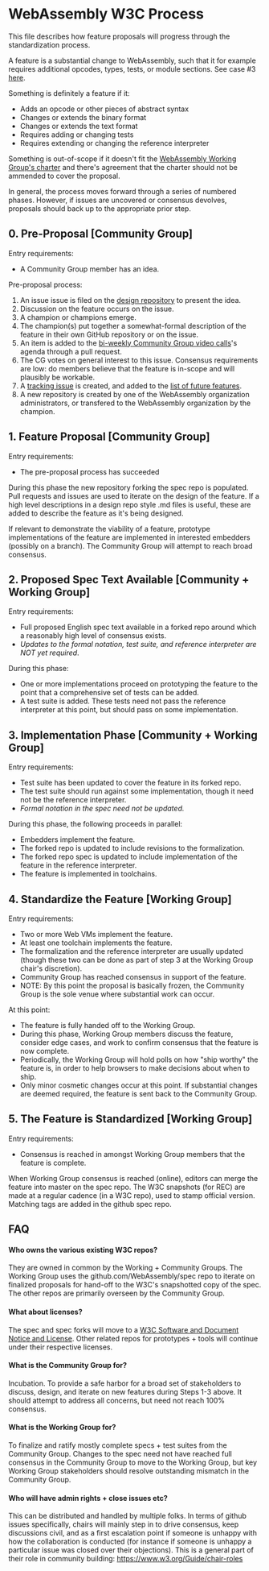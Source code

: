 # WebAssembly W3C Process

This file describes how feature proposals will progress through
the standardization process.

A feature is a substantial change to WebAssembly, such that it for example
requires additional opcodes, types, tests, or module sections.
See case #3 [here](consensus.md).

Something is definitely a feature if it:

  * Adds an opcode or other pieces of abstract syntax
  * Changes or extends the binary format
  * Changes or extends the text format
  * Requires adding or changing tests
  * Requires extending or changing the reference interpreter

Something is out-of-scope if it doesn't fit the [WebAssembly Working Group's charter](https://www.w3.org/2017/08/wasm-charter) and there's agreement that the charter should not be ammended to cover the proposal.

In general, the process moves forward through a series of numbered phases.
However, if issues are uncovered or consensus devolves,
proposals should back up to the appropriate prior step.

## 0. Pre-Proposal [Community Group]

Entry requirements:

  * A Community Group member has an idea.

Pre-proposal process:

  1. An issue issue is filed on the [design repository](https://github.com/WebAssembly/design/issues) to present the idea.
  1. Discussion on the feature occurs on the issue.
  1. A champion or champions emerge.
  1. The champion(s) put together a somewhat-formal description of the feature in their own GitHub repository or on the issue.
  1. An item is added to the [bi-weekly Community Group video calls](https://github.com/WebAssembly/meetings/)'s agenda through a pull request.
  1. The CG votes on general interest to this issue. Consensus requirements are low: do members believe that the feature is in-scope and will plausibly be workable.
  1. A [tracking issue](https://github.com/WebAssembly/design/labels/tracking) is created, and added to the [list of future features](https://github.com/WebAssembly/design/blob/master/FutureFeatures.md#tracking-issues).
  1. A new repository is created by one of the WebAssembly organization administrators, or transfered to the WebAssembly organization by the champion.

## 1. Feature Proposal [Community Group]

Entry requirements:

  * The pre-proposal process has succeeded

During this phase the new repository forking the spec repo is populated. Pull requests and issues are used to iterate on the design of the feature. If a high level descriptions in a design repo style .md files is useful,
these are added to describe the feature as it's being designed.

If relevant to demonstrate the viability of a feature, prototype
implementations of the feature are implemented in interested embedders (possibly
on a branch).
The Community Group will attempt to reach broad consensus.

## 2. Proposed Spec Text Available [Community + Working Group]

Entry requirements:

   * Full proposed English spec text available in a forked repo around which a
     reasonably high level of consensus exists.
   * *Updates to the formal notation, test suite, and reference interpreter are NOT yet required*.

During this phase:

   * One or more implementations proceed on prototyping the
     feature to the point that a comprehensive set of tests can be added.
   * A test suite is added.
     These tests need not pass the reference interpreter at this point,
     but should pass on some implementation.

## 3. Implementation Phase [Community + Working Group]

Entry requirements:

   * Test suite has been updated to cover the feature in its forked repo.
   * The test suite should run against some implementation, though it need not be
     the reference interpreter.
   * *Formal notation in the spec need not be updated.*

During this phase, the following proceeds in parallel:

  * Embedders implement the feature.
  * The forked repo is updated to include revisions to the formalization.
  * The forked repo spec is updated to include implementation of the feature
    in the reference interpreter.
  * The feature is implemented in toolchains.

## 4. Standardize the Feature [Working Group]

Entry requirements:

   * Two or more Web VMs implement the feature.
   * At least one toolchain implements the feature.
   * The formalization and the reference interpreter are usually updated
     (though these two can be done as part of step 3 at the Working Group
      chair's discretion).
   * Community Group has reached consensus in support of the feature.
   * NOTE: By this point the proposal is basically frozen,
     the Community Group is the sole venue where substantial work can occur.

At this point:

   * The feature is fully handed off to the Working Group.
   * During this phase, Working Group members discuss the feature,
     consider edge cases, and work to confirm consensus that the feature is now
     complete.
   * Periodically, the Working Group will hold polls on how "ship worthy" the feature is,
     in order to help browsers to make decisions about when to ship.
   * Only minor cosmetic changes occur at this point.
     If substantial changes are deemed required, the feature is sent back to
     the Community Group.

## 5. The Feature is Standardized [Working Group]

Entry requirements:

   * Consensus is reached in amongst Working Group members that the feature
     is complete.

When Working Group consensus is reached (online), editors can merge the feature
into master on the spec repo.
The W3C snapshots (for REC) are made at a regular cadence (in a W3C repo), used
to stamp official version. Matching tags are added in the github spec repo.


## FAQ

#### Who owns the various existing W3C repos?

They are owned in common by the Working + Community Groups. The Working Group
uses the github.com/WebAssembly/spec repo to iterate on finalized proposals
for hand-off
to the W3C's snapshotted copy of the spec. The other repos are primarily
overseen by the Community Group.

#### What about licenses?

The spec and spec forks will move to a
[W3C Software and Document Notice and
License](https://www.w3.org/Consortium/Legal/2015/copyright-software-and-document).
Other related repos for prototypes + tools will continue under their respective
licenses.

#### What is the Community Group for?

Incubation.
To provide a safe harbor for a broad set of stakeholders to discuss, design,
and iterate on new features during Steps 1-3 above.
It should attempt to address all concerns, but need not reach 100% consensus.

#### What is the Working Group for?

To finalize and ratify mostly complete specs + test suites from the Community
Group.
Changes to the spec need not have reached full consensus in the Community Group
to move to the Working Group, but key Working Group stakeholders should resolve
outstanding mismatch in the Community Group.

#### Who will have admin rights + close issues etc?

This can be distributed and handled by multiple folks.
In terms of github issues specifically, chairs will mainly step in to drive
consensus, keep discussions civil, and as a first escalation point if someone
is unhappy with how the collaboration is conducted (for instance if someone is
unhappy a particular issue was closed over their objections).
This is a general part of their role in community building:
https://www.w3.org/Guide/chair-roles
